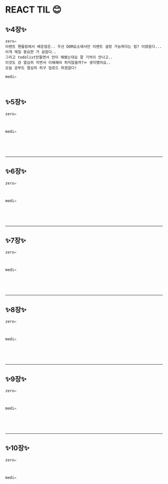 # REACT TIL 😊

## ✨4장✨

```
zero✍️
이벤트 핸들링에서 배운점은.. 우선 DOM요소에서만 이벤트 설정 가능하다는 점? 이였음다... 이게 제일 중요한 거 같음다..
그리고 todolist만들면서 만이 해봤는대요 잘 기억이 안나고..
이것도 걍 열심히 치면서 이해해야 허지않을까?ㅠ 생각했어요..
오늘 공부도 열심히 허구 업로드 하겠음다!

```

```
medi✍️



```
## ✨5장✨

```
zero✍️



```

```
medi✍️



```

<br>

----

## ✨6장✨

```
zero✍️



```

```
medi✍️



```

<br>

----
## ✨7장✨

```
zero✍️



```

```
medi✍️



```

<br>

----
## ✨8장✨

```
zero✍️



```

```
medi✍️



```

<br>

----
## ✨9장✨

```
zero✍️



```

```
medi✍️



```

<br>

----
## ✨10장✨

```
zero✍️



```

```
medi✍️



```

<br>


